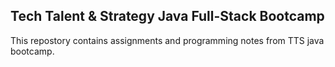 ## Tech Talent & Strategy Java Full-Stack Bootcamp

This repostory contains assignments and programming notes from TTS java bootcamp.
